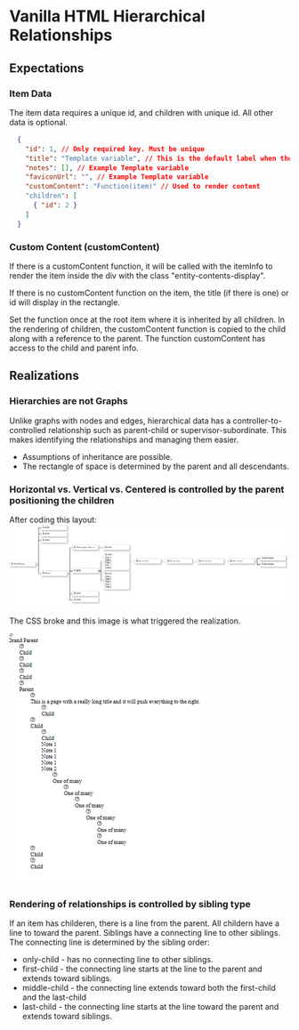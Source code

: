 # Vanilla HTML Hierarchical Relationships

## Expectations

### Item Data

The item data requires a unique id, and children with unique id. All other data is optional.

```JSON
  {
    "id": 1, // Only required key. Must be unique
    "title": "Template variable", // This is the default label when there is no customContent, otherwise the id will display
    "notes": [], // Example Template variable
    "faviconUrl": "", // Example Template variable
    "customContent": "Function(item)" // Used to render content
    "children": [
      { "id": 2 } 
    ]
  }
```

### Custom Content (customContent)

If there is a customContent function, it will be called with the itemInfo to render the item inside the div with the class "entity-contents-display".

If there is no customContent function on the item, the title (if there is one) or id will display in the rectangle.

Set the function once at the root item where it is inherited by all children. In the rendering of children, the customContent function is copied to the child along with a reference to the parent. The function customContent has access to the child and parent info.

## Realizations

### Hierarchies are not Graphs

Unlike graphs with nodes and edges, hierarchical data has a controller-to-controlled relationship such as parent-child or supervisor-subordinate. This makes identifying the relationships and managing them easier.

- Assumptions of inheritance are possible.
- The rectangle of space is determined by the parent and all descendants.

### Horizontal vs. Vertical vs. Centered is controlled by the parent positioning the children

After coding this layout:
![Alt text](./documentation/images/horizontal_layout.png)

The CSS broke and this image is what triggered the realization.

![Alt text](./documentation/images/vertical_vanilla.png)

### Rendering of relationships is controlled by sibling type

If an item has childeren, there is a line from the parent.
All childern have a line to toward the parent. Siblings have a connecting line to other siblings.
The connecting line is determined by the sibling order:

- only-child - has no connecting line to other siblings.
- first-child - the connecting line starts at the line to the parent and extends toward siblings.
- middle-child - the connecting line extends toward both the first-child and the last-child
- last-child - the connecting line starts at the line toward the parent and extends toward siblings.

